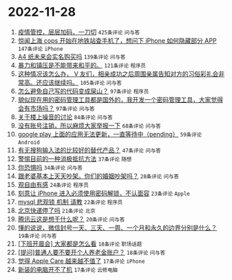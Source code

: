 # 2022-11-28

1. [疫情管控，层层加码，一刀切](https://www.v2ex.com/t/898448) `425条评论` `问与答`
1. [惊闻上海 cops 开始在地铁站查手机了，想问下 iPhone 如何隐藏部分 APP](https://www.v2ex.com/t/898618) `147条评论` `iPhone`
1. [A4 纸未来会实名购买吗](https://www.v2ex.com/t/898477) `139条评论` `问与答`
1. [暴力和镇压是不能带来和平的。](https://www.v2ex.com/t/898476) `121条评论` `程序员`
1. [这种情况该怎么办， V 友们，相亲成功之后周围亲属告知对方的习俗彩礼会非常高。还应该继续吗。](https://www.v2ex.com/t/898395) `105条评论` `问与答`
1. [怎么避免自己写的代码变成屎山？](https://www.v2ex.com/t/898413) `97条评论` `程序员`
1. [貌似现在用的密码管理工具都是国外的，我开发一个密码管理工具，大家觉得会有市场吗？](https://www.v2ex.com/t/898418) `97条评论` `问与答`
1. [关于楼上噪音的讨论](https://www.v2ex.com/t/898568) `84条评论` `问与答`
1. [没有账号注销，所以麻烦大家举报一下](https://www.v2ex.com/t/898411) `68条评论` `问与答`
1. [google play 上面的应用无法更新，一直等待中（pending）](https://www.v2ex.com/t/898414) `59条评论` `Android`
1. [有无搜狗输入法的比较好的替代产品？](https://www.v2ex.com/t/898444) `47条评论` `问与答`
1. [警惕目前的一种消极抵抗方法](https://www.v2ex.com/t/898605) `37条评论` `随想`
1. [你恐惧吗](https://www.v2ex.com/t/898625) `34条评论` `问与答`
1. [跟老婆基本上天天吵架。你们的婚姻吵架吗？](https://www.v2ex.com/t/898602) `28条评论` `问与答`
1. [观自由有感](https://www.v2ex.com/t/898485) `24条评论` `程序员`
1. [刻意让 iPhone 进入必须使用密码解锁，不认面容](https://www.v2ex.com/t/898621) `23条评论` `Apple`
1. [mysql 悲观锁 机制 请教](https://www.v2ex.com/t/898510) `22条评论` `程序员`
1. [北京快递停了吗](https://www.v2ex.com/t/898404) `21条评论` `北京`
1. [腾讯云这是想干什么呢？](https://www.v2ex.com/t/898394) `20条评论` `问与答`
1. [懂的说说，微信封号一天、三天、一周、一个月和永久的边界分别是什么？](https://www.v2ex.com/t/898420) `19条评论` `问与答`
1. [[下班开晨会] 大家都是怎么看](https://www.v2ex.com/t/898580) `18条评论` `职场话题`
1. [[提问]普通人要不要开个人养老金账户？](https://www.v2ex.com/t/898451) `18条评论` `问与答`
1. [觉得 Apple Care 越来越不值了](https://www.v2ex.com/t/898503) `17条评论` `iPhone`
1. [新装的电脑开不了机](https://www.v2ex.com/t/898416) `17条评论` `云修电脑`
